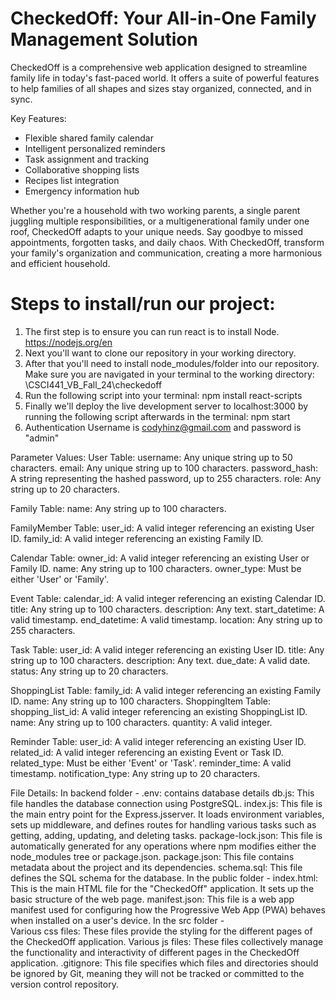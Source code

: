# CheckedOff: Your All-in-One Family Management Solution

CheckedOff is a comprehensive web application designed to streamline family life in today's fast-paced world. It offers a suite of powerful features to help families of all shapes and sizes stay organized, connected, and in sync.

Key Features:
- Flexible shared family calendar
- Intelligent personalized reminders
- Task assignment and tracking
- Collaborative shopping lists
- Recipes list integration 
- Emergency information hub

Whether you're a household with two working parents, a single parent juggling multiple responsibilities, or a multigenerational family under one roof, CheckedOff adapts to your unique needs. Say goodbye to missed appointments, forgotten tasks, and daily chaos. With CheckedOff, transform your family's organization and communication, creating a more harmonious and efficient household.



# Steps to install/run our project:
1. The first step is to ensure you can run react is to install Node. https://nodejs.org/en 
2. Next you'll want to clone our repository in your working directory.
3. After that you'll need to install node_modules/folder into our repository. Make sure you are navigated in your terminal to the working directory: \CSCI441_VB_Fall_24\checkedoff 
4. Run the following script into your terminal: npm install react-scripts
5. Finally we'll deploy the live development server to localhost:3000 by running the following script afterwards in the terminal: npm start
6. Authentication Username is codyhinz@gmail.com and password is "admin"

Parameter Values: 
User Table:
username: Any unique string up to 50 characters.
email: Any unique string up to 100 characters.
password_hash: A string representing the hashed password, up to 255 characters.
role: Any string up to 20 characters.

Family Table:
name: Any string up to 100 characters.

FamilyMember Table:
user_id: A valid integer referencing an existing User ID.
family_id: A valid integer referencing an existing Family ID.

Calendar Table:
owner_id: A valid integer referencing an existing User or Family ID.
name: Any string up to 100 characters.
owner_type: Must be either 'User' or 'Family'.

Event Table:
calendar_id: A valid integer referencing an existing Calendar ID.
title: Any string up to 100 characters.
description: Any text.
start_datetime: A valid timestamp.
end_datetime: A valid timestamp.
location: Any string up to 255 characters.

Task Table:
user_id: A valid integer referencing an existing User ID.
title: Any string up to 100 characters.
description: Any text.
due_date: A valid date.
status: Any string up to 20 characters.

ShoppingList Table:
family_id: A valid integer referencing an existing Family ID.
name: Any string up to 100 characters.
ShoppingItem Table:
shopping_list_id: A valid integer referencing an existing ShoppingList ID.
name: Any string up to 100 characters.
quantity: A valid integer.

Reminder Table:
user_id: A valid integer referencing an existing User ID.
related_id: A valid integer referencing an existing Event or Task ID.
related_type: Must be either 'Event' or 'Task'.
reminder_time: A valid timestamp.
notification_type: Any string up to 20 characters.



File Details: 
In backend folder - 
    .env: contains database details
    db.js:  This file handles the database connection using PostgreSQL.
    index.js: This file is the main entry point for the Express.jsserver. It loads environment variables, sets up middleware, and defines routes for handling various tasks such as getting, adding, updating, and deleting tasks.
    package-lock.json: This file is automatically generated for any operations where npm modifies either the node_modules tree or package.json.
    package.json: This file contains metadata about the project and its dependencies.
    schema.sql: This file defines the SQL schema for the database.
In the public folder - 
    index.html: This is the main HTML file for the "CheckedOff" application. It sets up the basic structure of the web page.
    manifest.json: This file is a web app manifest used for configuring how the Progressive Web App (PWA) behaves when installed on a user's device.
In the src folder -  
    Various css files: These files provide the styling for the different pages of the CheckedOff application.
    Various js files: These files collectively manage the functionality and interactivity of different pages in the CheckedOff application.
    .gitignore: This file specifies which files and directories should be ignored by Git, meaning they will not be tracked or committed to the version control repository.





